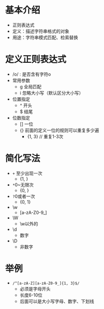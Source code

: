 # 基本介绍

- 正则表达式
- 定义：描述字符串格式的对象
- 用途：字符串模式匹配、检索替换

# 定义正则表达式

- /o/ : 是否含有字符o
- 常用参数
  - g 全局匹配
  - i 忽略大小写（默认区分大小写）
- 位置指定
  - ^ 开头
  - $ 结尾
- 位数指定
  - [] 一位
  - {} 前面的定义一位的规则可以重复多少遍
    - {1, 3} // 重复1-3次

# 简化写法

- `+` 至少出现一次
  - {1, }
- `*`0~无限次
  - {0, }
- `?`0或者一次
  - {0, 1}
- \w
  - [a-zA-Z0-9_]
- \W
  - \w以外的
- \d
  - 数字
- \D
  - 非数字

# 举例

- `/^[a-zA-Z][a-zA-Z0-9_]{1, 3}$/`
  - 必须是字母开头
  - 长度6-10位
  - 后面可以是大小写字母、数字、下划线
